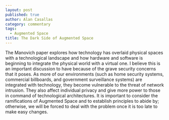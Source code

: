 ```yaml
---
layout: post
published: true
author: Alan Casallas
category: commentary
tags: 
  - Augmented Space
title: The Dark Side of Augmented Space
---
```



The Manovich paper explores how technology has overlaid physical spaces with a technological landscape and how hardware and software is beginning to integrate the physical world with a virtual one. I believe this is an important discussion to have because of the grave security concerns that it poses. As more of our environments (such as home security systems, commercial billboards, and government surveillance systems) are integrated with technology, they become vulnerable to the threat of network intrusion. They also affect individual privacy and give more power to those in command of technological architectures. It is important to consider the ramifications of Augmented Space and to establish principles to abide by; otherwise, we will be forced to deal with the problem once it is too late to make easy changes.
